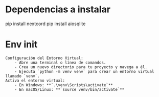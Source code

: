 # Dependencias a instalar
pip install nextcord
pip install aiosqlite

# Env init
    Configuración del Entorno Virtual:
        - Abre una terminal o línea de comandos.
        - Crea un nuevo directorio para tu proyecto y navega a él.
        - Ejecuta `python -m venv venv` para crear un entorno virtual llamado `venv`.
    Activa el entorno virtual:
        - En Windows: **`.\venv\Scripts\activate`**
        - En macOS/Linux: **`source venv/bin/activate`**
